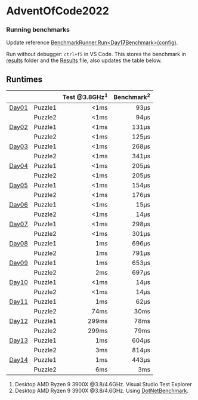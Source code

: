 # AdventOfCode2022

### Running benchmarks
Update reference [BenchmarkRunner.Run<Day**17**Benchmark>(config)](AdventOfCodeBenchmark/Program.cs).

Run without debugger: `ctrl+f5` in VS Code. This stores the benchmark in [results](AdventOfCodeBenchmark\BenchmarkDotNet.Artifacts\results) folder and the [Results](Results.json) file, also updates the table below.

## Runtimes
<!--ResultTableStart-->
|                                |         | Test @3.8GHz<sup>1</sup> | Benchmark<sup>2</sup> |
|--------------------------------|---------|-------------------------:|----------------------:|
| [Day01](AdventOfCode/Day01.cs) | Puzzle1 |                     <1ms |                  93μs |
|                                | Puzzle2 |                     <1ms |                  94μs |
| [Day02](AdventOfCode/Day02.cs) | Puzzle1 |                     <1ms |                 131μs |
|                                | Puzzle2 |                     <1ms |                 125μs |
| [Day03](AdventOfCode/Day03.cs) | Puzzle1 |                     <1ms |                 268μs |
|                                | Puzzle2 |                     <1ms |                 341μs |
| [Day04](AdventOfCode/Day04.cs) | Puzzle1 |                     <1ms |                 205μs |
|                                | Puzzle2 |                     <1ms |                 205μs |
| [Day05](AdventOfCode/Day05.cs) | Puzzle1 |                     <1ms |                 154μs |
|                                | Puzzle2 |                     <1ms |                 176μs |
| [Day06](AdventOfCode/Day06.cs) | Puzzle1 |                     <1ms |                  15μs |
|                                | Puzzle2 |                     <1ms |                  14μs |
| [Day07](AdventOfCode/Day07.cs) | Puzzle1 |                     <1ms |                 298μs |
|                                | Puzzle2 |                     <1ms |                 301μs |
| [Day08](AdventOfCode/Day08.cs) | Puzzle1 |                      1ms |                 696μs |
|                                | Puzzle2 |                      1ms |                 791μs |
| [Day09](AdventOfCode/Day09.cs) | Puzzle1 |                      1ms |                 653μs |
|                                | Puzzle2 |                      2ms |                 697μs |
| [Day10](AdventOfCode/Day10.cs) | Puzzle1 |                     <1ms |                  14μs |
|                                | Puzzle2 |                     <1ms |                  14μs |
| [Day11](AdventOfCode/Day11.cs) | Puzzle1 |                      1ms |                  62μs |
|                                | Puzzle2 |                     74ms |                  30ms |
| [Day12](AdventOfCode/Day12.cs) | Puzzle1 |                    299ms |                  78ms |
|                                | Puzzle2 |                    299ms |                  79ms |
| [Day13](AdventOfCode/Day13.cs) | Puzzle1 |                      1ms |                 604μs |
|                                | Puzzle2 |                      3ms |                 814μs |
| [Day14](AdventOfCode/Day14.cs) | Puzzle1 |                      1ms |                 443μs |
|                                | Puzzle2 |                      6ms |                   3ms |
<!--ResultTableEnd-->

1) Desktop AMD Ryzen 9 3900X @3.8/4.6GHz. Visual Studio Test Explorer
2) Desktop AMD Ryzen 9 3900X @3.8/4.6GHz. Using [DotNetBenchmark](https://github.com/dotnet/BenchmarkDotNet).